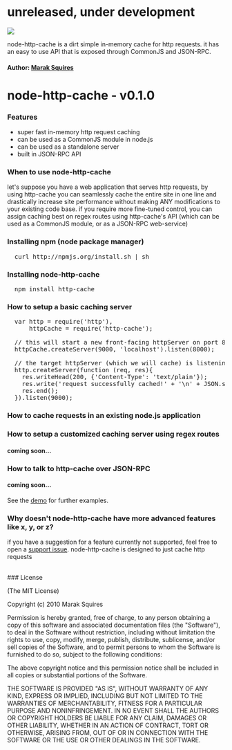 # unreleased, under development 

<img src="http://imgur.com/jsm5Z.gif" border="0"/>

node-http-cache is a dirt simple in-memory cache for http requests. it has an easy to use API that is exposed through CommonJS and JSON-RPC.

#### Author: [Marak Squires](http://github.com/marak/)


# node-http-cache - v0.1.0

### Features

- super fast in-memory http request caching
- can be used as a CommonJS module in node.js
- can be used as a standalone server
- built in JSON-RPC API

### When to use node-http-cache

let's suppose you have a web application that serves http requests, by using http-cache you can seamlessly cache the entire site in one line and drastically increase site performance without making ANY modifications to your existing code base. if you require more fine-tuned control, you can assign caching best on regex routes using http-cache's API (which can be used as a CommonJS module, or as a JSON-RPC web-service)

### Installing npm (node package manager)
<pre>
  curl http://npmjs.org/install.sh | sh
</pre>

### Installing node-http-cache
<pre>
  npm install http-cache
</pre>

### How to setup a basic caching server
<pre>
  var http = require('http'),
      httpCache = require('http-cache');

  // this will start a new front-facing httpServer on port 8000
  httpCache.createServer(9000, 'localhost').listen(8000);

  // the target httpServer (which we will cache) is listening on port 9000
  http.createServer(function (req, res){
    res.writeHead(200, {'Content-Type': 'text/plain'});
    res.write('request successfully cached!' + '\n' + JSON.stringify(req.headers, true, 2));
    res.end();
  }).listen(9000);
</pre>

### How to cache requests in an existing node.js application

### How to setup a customized caching server using regex routes

#### coming soon...

### How to talk to http-cache over JSON-RPC

#### coming soon...

See the [demo](http://github.com/nodejitsu/node-http-cache/blob/master/demo.js) for further examples.


### Why doesn't node-http-cache have more advanced features like x, y, or z?

if you have a suggestion for a feature currently not supported, feel free to open a [support issue](http://github.com/nodejitsu/node-http-cache/issues). node-http-cache is designed to just cache http requests

<br/>
### License

(The MIT License)

Copyright (c) 2010 Marak Squires

Permission is hereby granted, free of charge, to any person obtaining
a copy of this software and associated documentation files (the
"Software"), to deal in the Software without restriction, including
without limitation the rights to use, copy, modify, merge, publish,
distribute, sublicense, and/or sell copies of the Software, and to
permit persons to whom the Software is furnished to do so, subject to
the following conditions:

The above copyright notice and this permission notice shall be
included in all copies or substantial portions of the Software.

THE SOFTWARE IS PROVIDED "AS IS", WITHOUT WARRANTY OF ANY KIND,
EXPRESS OR IMPLIED, INCLUDING BUT NOT LIMITED TO THE WARRANTIES OF
MERCHANTABILITY, FITNESS FOR A PARTICULAR PURPOSE AND
NONINFRINGEMENT. IN NO EVENT SHALL THE AUTHORS OR COPYRIGHT HOLDERS BE
LIABLE FOR ANY CLAIM, DAMAGES OR OTHER LIABILITY, WHETHER IN AN ACTION
OF CONTRACT, TORT OR OTHERWISE, ARISING FROM, OUT OF OR IN CONNECTION
WITH THE SOFTWARE OR THE USE OR OTHER DEALINGS IN THE SOFTWARE.

[0]: http://nodejitsu.com